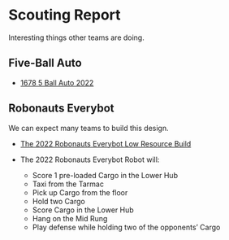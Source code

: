 # Scouting Report

Interesting things other teams are doing.

## Five-Ball Auto

- [1678 5 Ball Auto 2022](https://www.chiefdelphi.com/t/1678-5-ball-auto-2022/400607)

## Robonauts Everybot

We can expect many teams to build this design.

- [The 2022 Robonauts Everybot Low Resource Build](https://www.chiefdelphi.com/t/the-2022-robonauts-everybot-low-resource-build/399378)
- The 2022 Robonauts Everybot Robot will:

  - Score 1 pre-loaded Cargo in the Lower Hub
  - Taxi from the Tarmac
  - Pick up Cargo from the floor
  - Hold two Cargo
  - Score Cargo in the Lower Hub
  - Hang on the Mid Rung
  - Play defense while holding two of the opponents’ Cargo